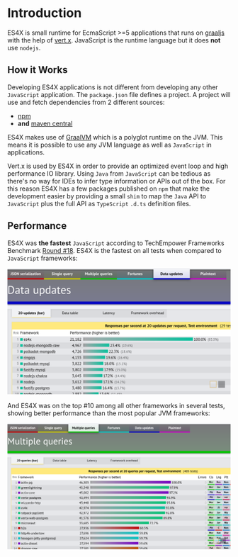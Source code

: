 # Introduction

ES4X is small runtime for EcmaScript >=5 applications that runs on [graaljs](https://github.com/graalvm/graaljs) with
the help of [vert.x](https://vertx.io). JavaScript is the runtime language but it does **not** use `nodejs`.

## How it Works

Developing ES4X applications is not different from developing any other `JavaScript` application. The `package.json`
file defines a project. A project will use and fetch dependencies from 2 different sources:

* [npm](https://www.npmjs.com/)
* **and** [maven central](https://search.maven.org/)

ES4X makes use of [GraalVM](https://www.graalvm.org) which is a polyglot runtime on the JVM. This means
it is possible to use any JVM language as well as `JavaScript` in applications.

Vert.x is used by ES4X in order to provide an optimized event loop and high performance IO library. Using `Java` from
`JavaScript` can be tedious as there's no way for IDEs to infer type information or APIs out of the box. For this reason
ES4X has a few packages published on `npm` that make the development easier by providing a small `shim` to map the
`Java` API to `JavaScript` plus the full API as `TypeScript` `.d.ts` definition files.


## Performance

ES4X was **the fastest** `JavaScript` according to TechEmpower Frameworks Benchmark
[Round #18](https://www.techempower.com/benchmarks/#section=data-r18). ES4X is the fastest on all tests when compared to
`JavaScript` frameworks:

![round-18-js](./res/round-18-js.png)

And ES4X was on the top #10 among all other frameworks in several tests, showing better performance than the most
popular JVM frameworks:

![round-18-js](./res/round-18.png)
